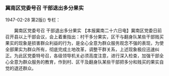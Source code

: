### 冀南区党委号召  干部退出多分果实

1947-02-28
第2版()
专栏：

　　冀南区党委号召
    干部退出多分果实
    【本报冀南二十六日电】冀南区党委日前召开县以上干部会议，会上着重指出：村干多分果实，区干与翻身队某些干部贱买果实的现象是损害群众利益的行为，是全心全意为群众服务观念不强的表现，为使全部果实为群众所有，彻底完成土地改革，调整干群关系，上述现象极应迅速纠正。为此区党委特号召，各级领导机关必须高度注意，进行深入检查，加强干部全心全意为群众服务的教育，作到村、区干及翻身队某些干部把多分和贱买的果实自觉的退还群众。
